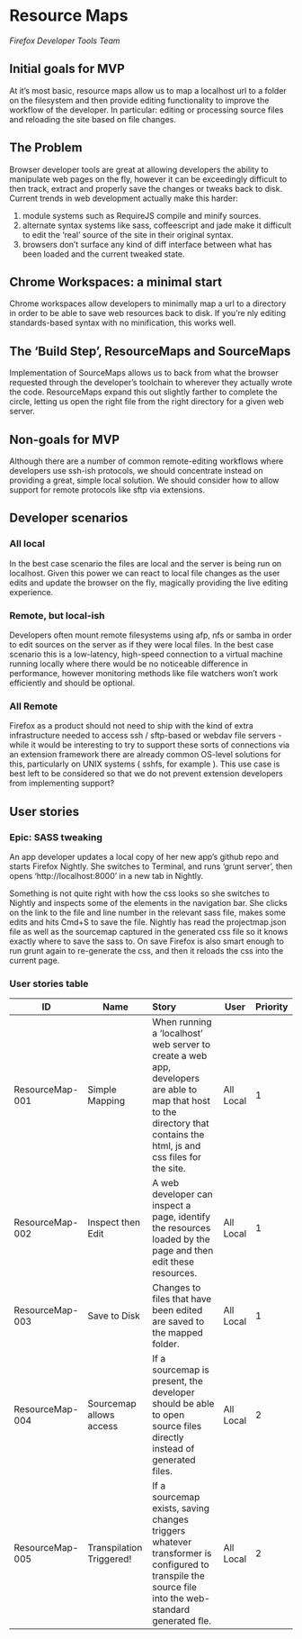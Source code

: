 # Resource Maps

*Firefox Developer Tools Team*

## Initial goals for MVP

At it’s most basic, resource maps allow us to map a localhost url to a folder on the filesystem and then provide editing functionality to improve the workflow of the developer. In particular: editing or processing source files and reloading the site based on file changes.

## The Problem

Browser developer tools are great at allowing developers the ability to manipulate web pages on the fly, however it can be exceedingly difficult to then track, extract and properly save the changes or tweaks back to disk. Current trends in web development actually make this harder:
1. module systems such as RequireJS compile and minify sources.
1. alternate syntax systems like sass, coffeescript and jade make it difficult to edit the ‘real’ source of the site in their original syntax.
1. browsers don’t surface any kind of diff interface between what has been loaded and the current tweaked state.

## Chrome Workspaces: a minimal start
Chrome workspaces allow developers to minimally map a url to a directory in order to be able to save web resources back to disk. If you’re nly editing standards-based syntax with no minification, this works well.

## The ‘Build Step’, ResourceMaps and SourceMaps

Implementation of SourceMaps allows us to back from what the browser requested through the developer’s toolchain to wherever they actually wrote the code. ResourceMaps expand this out slightly farther to complete the circle, letting us open the right file from the right directory for a given web server.


## Non-goals for MVP

Although there are a number of common remote-editing workflows where developers use ssh-ish protocols, we should concentrate instead on providing a great, simple local solution. We should consider how to allow support for remote protocols like sftp via extensions.

## Developer scenarios

### All local

In the best case scenario the files are local and the server is being run on localhost. Given this power we can react to local file changes as the user edits and update the browser on the fly, magically providing the live editing experience.

### Remote, but local-ish

Developers often mount remote filesystems using afp, nfs or samba in order to edit sources on the server as if they were local files. In the best case scenario this is a low-latency, high-speed connection to a virtual machine running locally where there would be no noticeable difference in performance, however monitoring methods like file watchers won’t work efficiently and should be optional.


### All Remote

Firefox as a product should not need to ship with the kind of extra infrastructure needed to access ssh / sftp-based or webdav file servers - while it would be interesting to try to support these sorts of connections via an extension framework there are already common OS-level solutions for this, particularly on UNIX systems ( sshfs, for example ). This use case is best left to be considered so that we do not prevent extension developers from implementing support?


## User stories

### Epic: SASS tweaking

An app developer updates a local copy of her new app’s github repo and starts Firefox Nightly. She switches to Terminal, and runs ‘grunt server’, then opens ‘http://localhost:8000’ in a new tab in Nightly.

Something is not quite right with how the css looks so she switches to Nightly and inspects some of the elements in the navigation bar. She clicks on the link to the file and line number in the relevant sass file, makes some edits and hits Cmd+S to save the file. Nightly has read the projectmap.json file as well as the sourcemap captured in the generated css file so it knows exactly where to save the sass to. On save Firefox is also smart enough to run grunt again to re-generate the css, and then it reloads the css into the current page.

### User stories table

|ID | Name   | Story    | User  | Priority 
--- | --- | :--- | --- | ---
ResourceMap-001|Simple Mapping|When running a ‘localhost’ web server to create a web app, developers are able to map that host to the directory that contains the html, js and css files for the site.|All Local|1
ResourceMap-002|Inspect then Edit|A web developer can inspect a page, identify the resources loaded by the page and then edit these resources.|All Local|1
ResourceMap-003|Save to Disk|Changes to files that have been edited are saved to the mapped folder.|All Local|1
ResourceMap-004|Sourcemap allows access|If a sourcemap is present, the developer should be able to open source files directly instead of generated files.|All Local|2
ResourceMap-005|Transpilation Triggered!|If a sourcemap exists, saving changes triggers whatever transformer is configured to transpile the source file into the web-standard generated fle.|All Local|2
